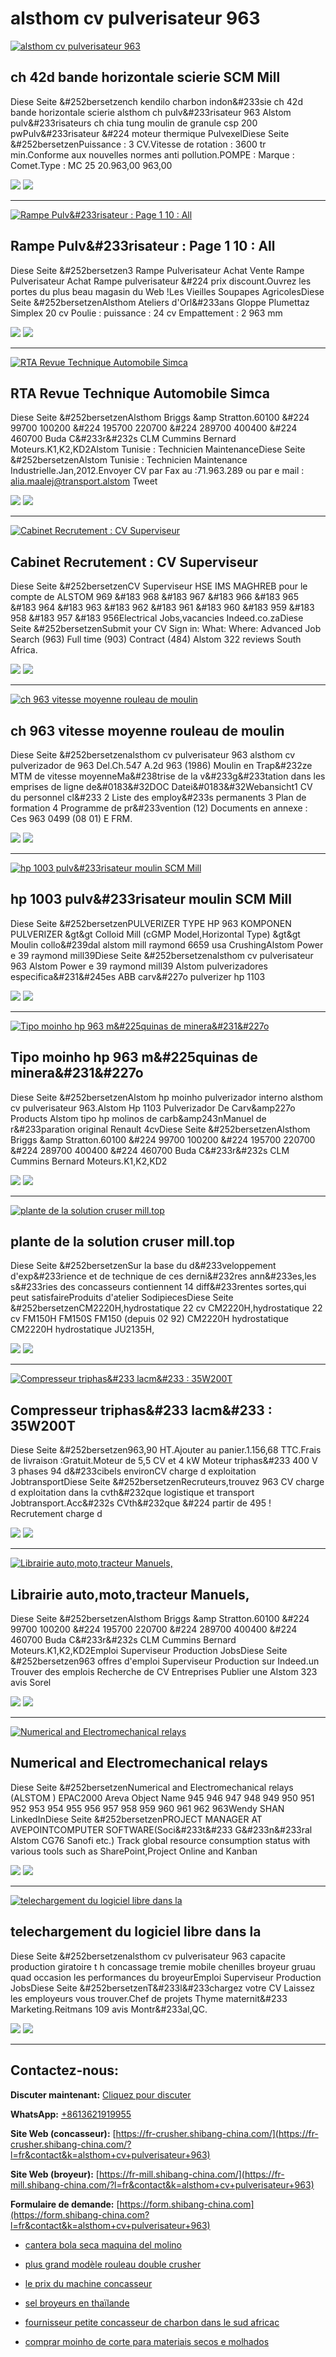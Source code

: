 # alsthom cv pulverisateur 963

<a href="https://swt.shibang-china.com/?l=fr&img&k=alsthom+cv+pulverisateur+963" target="_blank">![alsthom cv pulverisateur 963](http://static.shibang-china.com/all-800x300/1490.jpg)</a>

## ch 42d bande horizontale scierie SCM Mill
Diese Seite &#252bersetzench kendilo charbon indon&#233sie ch 42d bande horizontale scierie alsthom ch pulv&#233risateur 963 Alstom pulv&#233risateurs ch chia tung moulin de granule csp 200 pwPulv&#233risateur &#224 moteur thermique PulvexelDiese Seite &#252bersetzenPuissance : 3 CV.Vitesse de rotation : 3600 tr min.Conforme aux nouvelles normes anti pollution.POMPE : Marque : Comet.Type : MC 25 20.963,00 963,00


<a href="https://whatsapp.shibangsoft.com/WhatsApp.php" target="_blank" title="WhatsApp">![](http://static.shibang-china.com/icon/whatsapp.png)</a> <a href="https://swt.shibang-china.com/?l=fr&icon&k=alsthom+cv+pulverisateur+963" target="_blank">![](http://static.shibang-china.com/icon/chat-fr.png)</a>

---

<a href="https://swt.shibang-china.com/?l=fr&img&k=alsthom+cv+pulverisateur+963" target="_blank">![Rampe Pulv&#233risateur : Page 1 10 : All](http://static.shibang-china.com/all-800x300/544.jpg)</a>

## Rampe Pulv&#233risateur : Page 1 10 : All
Diese Seite &#252bersetzen3 Rampe Pulverisateur Achat Vente Rampe Pulverisateur Achat Rampe pulverisateur &#224 prix discount.Ouvrez les portes du plus beau magasin du Web !Les Vieilles Soupapes AgricolesDiese Seite &#252bersetzenAlsthom Ateliers d'Orl&#233ans Gloppe Plumettaz Simplex 20 cv Poulie : puissance : 24 cv Empattement : 2 963 mm


<a href="https://whatsapp.shibangsoft.com/WhatsApp.php" target="_blank" title="WhatsApp">![](http://static.shibang-china.com/icon/whatsapp.png)</a> <a href="https://swt.shibang-china.com/?l=fr&icon&k=alsthom+cv+pulverisateur+963" target="_blank">![](http://static.shibang-china.com/icon/chat-fr.png)</a>

---

<a href="https://swt.shibang-china.com/?l=fr&img&k=alsthom+cv+pulverisateur+963" target="_blank">![RTA Revue Technique Automobile Simca](http://static.shibang-china.com/all-800x300/1152.jpg)</a>

## RTA Revue Technique Automobile Simca
Diese Seite &#252bersetzenAlsthom Briggs &amp Stratton.60100 &#224 99700 100200 &#224 195700 220700 &#224 289700 400400 &#224 460700 Buda C&#233r&#232s CLM Cummins Bernard Moteurs.K1,K2,KD2Alstom Tunisie : Technicien MaintenanceDiese Seite &#252bersetzenAlstom Tunisie : Technicien Maintenance Industrielle.Jan,2012.Envoyer CV par Fax au :71.963.289 ou par e mail : alia.maalej@transport.alstom Tweet


<a href="https://whatsapp.shibangsoft.com/WhatsApp.php" target="_blank" title="WhatsApp">![](http://static.shibang-china.com/icon/whatsapp.png)</a> <a href="https://swt.shibang-china.com/?l=fr&icon&k=alsthom+cv+pulverisateur+963" target="_blank">![](http://static.shibang-china.com/icon/chat-fr.png)</a>

---

<a href="https://swt.shibang-china.com/?l=fr&img&k=alsthom+cv+pulverisateur+963" target="_blank">![Cabinet Recrutement : CV Superviseur](http://static.shibang-china.com/all-800x300/1518.jpg)</a>

## Cabinet Recrutement : CV Superviseur
Diese Seite &#252bersetzenCV Superviseur HSE IMS MAGHREB pour le compte de ALSTOM 969 &#183 968 &#183 967 &#183 966 &#183 965 &#183 964 &#183 963 &#183 962 &#183 961 &#183 960 &#183 959 &#183 958 &#183 957 &#183 956Electrical Jobs,vacancies Indeed.co.zaDiese Seite &#252bersetzenSubmit your CV Sign in: What: Where: Advanced Job Search (963) Full time (903) Contract (484) Alstom 322 reviews South Africa.


<a href="https://whatsapp.shibangsoft.com/WhatsApp.php" target="_blank" title="WhatsApp">![](http://static.shibang-china.com/icon/whatsapp.png)</a> <a href="https://swt.shibang-china.com/?l=fr&icon&k=alsthom+cv+pulverisateur+963" target="_blank">![](http://static.shibang-china.com/icon/chat-fr.png)</a>

---

<a href="https://swt.shibang-china.com/?l=fr&img&k=alsthom+cv+pulverisateur+963" target="_blank">![ch 963 vitesse moyenne rouleau de moulin](http://static.shibang-china.com/all-800x300/1206.jpg)</a>

## ch 963 vitesse moyenne rouleau de moulin
Diese Seite &#252bersetzenalsthom cv pulverisateur 963 alsthom cv pulverizador de 963 Del.Ch.547 A.2d 963 (1986) Moulin en Trap&#232ze MTM de vitesse moyenneMa&#238trise de la v&#233g&#233tation dans les emprises de ligne de&#0183&#32DOC Datei&#0183&#32Webansicht1 CV du personnel cl&#233 2 Liste des employ&#233s permanents 3 Plan de formation 4 Programme de pr&#233vention (12) Documents en annexe : Ces 963 0499 (08 01) E FRM.


<a href="https://whatsapp.shibangsoft.com/WhatsApp.php" target="_blank" title="WhatsApp">![](http://static.shibang-china.com/icon/whatsapp.png)</a> <a href="https://swt.shibang-china.com/?l=fr&icon&k=alsthom+cv+pulverisateur+963" target="_blank">![](http://static.shibang-china.com/icon/chat-fr.png)</a>

---

<a href="https://swt.shibang-china.com/?l=fr&img&k=alsthom+cv+pulverisateur+963" target="_blank">![hp 1003 pulv&#233risateur moulin SCM Mill](http://static.shibang-china.com/all-800x300/791.jpg)</a>

## hp 1003 pulv&#233risateur moulin SCM Mill
Diese Seite &#252bersetzenPULVERIZER TYPE HP 963 KOMPONEN PULVERIZER &gt&gt Colloid Mill (cGMP Model,Horizontal Type) &gt&gt Moulin collo&#239dal alstom mill raymond 6659 usa CrushingAlstom Power e 39 raymond mill39Diese Seite &#252bersetzenalsthom cv pulverisateur 963 Alstom Power e 39 raymond mill39 Alstom pulverizadores especifica&#231&#245es ABB carv&#227o pulverizer hp 1103


<a href="https://whatsapp.shibangsoft.com/WhatsApp.php" target="_blank" title="WhatsApp">![](http://static.shibang-china.com/icon/whatsapp.png)</a> <a href="https://swt.shibang-china.com/?l=fr&icon&k=alsthom+cv+pulverisateur+963" target="_blank">![](http://static.shibang-china.com/icon/chat-fr.png)</a>

---

<a href="https://swt.shibang-china.com/?l=fr&img&k=alsthom+cv+pulverisateur+963" target="_blank">![Tipo moinho hp 963 m&#225quinas de minera&#231&#227o](http://static.shibang-china.com/all-800x300/927.jpg)</a>

## Tipo moinho hp 963 m&#225quinas de minera&#231&#227o
Diese Seite &#252bersetzenAlstom hp moinho pulverizador interno alsthom cv pulverisateur 963.Alstom Hp 1103 Pulverizador De Carv&amp227o Products  Alstom tipo hp molinos de carb&amp243nManuel de r&#233paration original Renault 4cvDiese Seite &#252bersetzenAlsthom Briggs &amp Stratton.60100 &#224 99700 100200 &#224 195700 220700 &#224 289700 400400 &#224 460700 Buda C&#233r&#232s CLM Cummins Bernard Moteurs.K1,K2,KD2


<a href="https://whatsapp.shibangsoft.com/WhatsApp.php" target="_blank" title="WhatsApp">![](http://static.shibang-china.com/icon/whatsapp.png)</a> <a href="https://swt.shibang-china.com/?l=fr&icon&k=alsthom+cv+pulverisateur+963" target="_blank">![](http://static.shibang-china.com/icon/chat-fr.png)</a>

---

<a href="https://swt.shibang-china.com/?l=fr&img&k=alsthom+cv+pulverisateur+963" target="_blank">![plante de la solution cruser mill.top](http://static.shibang-china.com/all-800x300/175.jpg)</a>

## plante de la solution cruser mill.top
Diese Seite &#252bersetzenSur la base du d&#233veloppement d'exp&#233rience et de technique de ces derni&#232res ann&#233es,les s&#233ries des concasseurs contiennent 14 diff&#233rentes sortes,qui peut satisfaireProduits d'atelier SodipiecesDiese Seite &#252bersetzenCM2220H,hydrostatique 22 cv CM2220H,hydrostatique 22 cv FM150H FM150S FM150 (depuis 02 92) CM2220H hydrostatique CM2220H hydrostatique JU2135H,


<a href="https://whatsapp.shibangsoft.com/WhatsApp.php" target="_blank" title="WhatsApp">![](http://static.shibang-china.com/icon/whatsapp.png)</a> <a href="https://swt.shibang-china.com/?l=fr&icon&k=alsthom+cv+pulverisateur+963" target="_blank">![](http://static.shibang-china.com/icon/chat-fr.png)</a>

---

<a href="https://swt.shibang-china.com/?l=fr&img&k=alsthom+cv+pulverisateur+963" target="_blank">![Compresseur triphas&#233 lacm&#233 : 35W200T](http://static.shibang-china.com/all-800x300/1307.jpg)</a>

## Compresseur triphas&#233 lacm&#233 : 35W200T
Diese Seite &#252bersetzen963,90 HT.Ajouter au panier.1.156,68 TTC.Frais de livraison :Gratuit.Moteur de 5,5 CV et 4 kW Moteur triphas&#233 400 V 3 phases 94 d&#233cibels environCV charge d exploitation JobtransportDiese Seite &#252bersetzenRecruteurs,trouvez 963 CV charge d exploitation dans la cvth&#232que logistique et transport Jobtransport.Acc&#232s CVth&#232que &#224 partir de 495 ! Recrutement charge d


<a href="https://whatsapp.shibangsoft.com/WhatsApp.php" target="_blank" title="WhatsApp">![](http://static.shibang-china.com/icon/whatsapp.png)</a> <a href="https://swt.shibang-china.com/?l=fr&icon&k=alsthom+cv+pulverisateur+963" target="_blank">![](http://static.shibang-china.com/icon/chat-fr.png)</a>

---

<a href="https://swt.shibang-china.com/?l=fr&img&k=alsthom+cv+pulverisateur+963" target="_blank">![Librairie auto,moto,tracteur Manuels,](http://static.shibang-china.com/all-800x300/740.jpg)</a>

## Librairie auto,moto,tracteur Manuels,
Diese Seite &#252bersetzenAlsthom Briggs &amp Stratton.60100 &#224 99700 100200 &#224 195700 220700 &#224 289700 400400 &#224 460700 Buda C&#233r&#232s CLM Cummins Bernard Moteurs.K1,K2,KD2Emploi Superviseur Production JobsDiese Seite &#252bersetzen963 offres d'emploi Superviseur Production sur Indeed.un Trouver des emplois Recherche de CV Entreprises Publier une Alstom 323 avis Sorel


<a href="https://whatsapp.shibangsoft.com/WhatsApp.php" target="_blank" title="WhatsApp">![](http://static.shibang-china.com/icon/whatsapp.png)</a> <a href="https://swt.shibang-china.com/?l=fr&icon&k=alsthom+cv+pulverisateur+963" target="_blank">![](http://static.shibang-china.com/icon/chat-fr.png)</a>

---

<a href="https://swt.shibang-china.com/?l=fr&img&k=alsthom+cv+pulverisateur+963" target="_blank">![Numerical and Electromechanical relays](http://static.shibang-china.com/all-800x300/1325.jpg)</a>

## Numerical and Electromechanical relays
Diese Seite &#252bersetzenNumerical and Electromechanical relays (ALSTOM ) EPAC2000 Areva Object Name 945 946 947 948 949 950 951 952 953 954 955 956 957 958 959 960 961 962 963Wendy SHAN LinkedInDiese Seite &#252bersetzenPROJECT MANAGER AT AVEPOINTCOMPUTER SOFTWARE(Soci&#233t&#233 G&#233n&#233ral Alstom CG76 Sanofi etc.) Track global resource consumption status with various tools such as SharePoint,Project Online and Kanban


<a href="https://whatsapp.shibangsoft.com/WhatsApp.php" target="_blank" title="WhatsApp">![](http://static.shibang-china.com/icon/whatsapp.png)</a> <a href="https://swt.shibang-china.com/?l=fr&icon&k=alsthom+cv+pulverisateur+963" target="_blank">![](http://static.shibang-china.com/icon/chat-fr.png)</a>

---

<a href="https://swt.shibang-china.com/?l=fr&img&k=alsthom+cv+pulverisateur+963" target="_blank">![telechargement du logiciel libre dans la](http://static.shibang-china.com/all-800x300/1484.jpg)</a>

## telechargement du logiciel libre dans la
Diese Seite &#252bersetzenalsthom cv pulverisateur 963 capacite production giratoire t h concassage tremie mobile chenilles broyeur gruau quad occasion les performances du broyeurEmploi Superviseur Production JobsDiese Seite &#252bersetzenT&#233l&#233chargez votre CV Laissez les employeurs vous trouver.Chef de projets Thyme maternit&#233 Marketing.Reitmans 109 avis Montr&#233al,QC.


<a href="https://whatsapp.shibangsoft.com/WhatsApp.php" target="_blank" title="WhatsApp">![](http://static.shibang-china.com/icon/whatsapp.png)</a> <a href="https://swt.shibang-china.com/?l=fr&icon&k=alsthom+cv+pulverisateur+963" target="_blank">![](http://static.shibang-china.com/icon/chat-fr.png)</a>

---
## Contactez-nous:

**Discuter maintenant:** [Cliquez pour discuter](https://swt.shibang-china.com?l=fr&contact&k=alsthom+cv+pulverisateur+963)

**WhatsApp:**  [+8613621919955](https://whatsapp.shibangsoft.com/WhatsApp.php)

**Site Web (concasseur):** [https://fr-crusher.shibang-china.com/](https://fr-crusher.shibang-china.com/?l=fr&contact&k=alsthom+cv+pulverisateur+963)

**Site Web (broyeur):** [https://fr-mill.shibang-china.com/](https://fr-mill.shibang-china.com/?l=fr&contact&k=alsthom+cv+pulverisateur+963)

**Formulaire de demande:** [https://form.shibang-china.com](https://form.shibang-china.com?l=fr&contact&k=alsthom+cv+pulverisateur+963)

* [cantera bola seca maquina del molino](../64/cantera%20bola%20seca%20maquina%20del%20molino.md)

* [plus grand modèle rouleau double crusher](../61/plus%20grand%20mod%C3%A8le%20rouleau%20double%20crusher.md)

* [le prix du machine concasseur](../65/le%20prix%20du%20machine%20concasseur.md)

* [sel broyeurs en thaïlande](../65/sel%20broyeurs%20en%20tha%C3%AFlande.md)

* [fournisseur petite concasseur de charbon dans le sud africac](../61/fournisseur%20petite%20concasseur%20de%20charbon%20dans%20le%20sud%20africac.md)

* [comprar moinho de corte para materiais secos e molhados](../63/comprar%20moinho%20de%20corte%20para%20materiais%20secos%20e%20molhados.md)